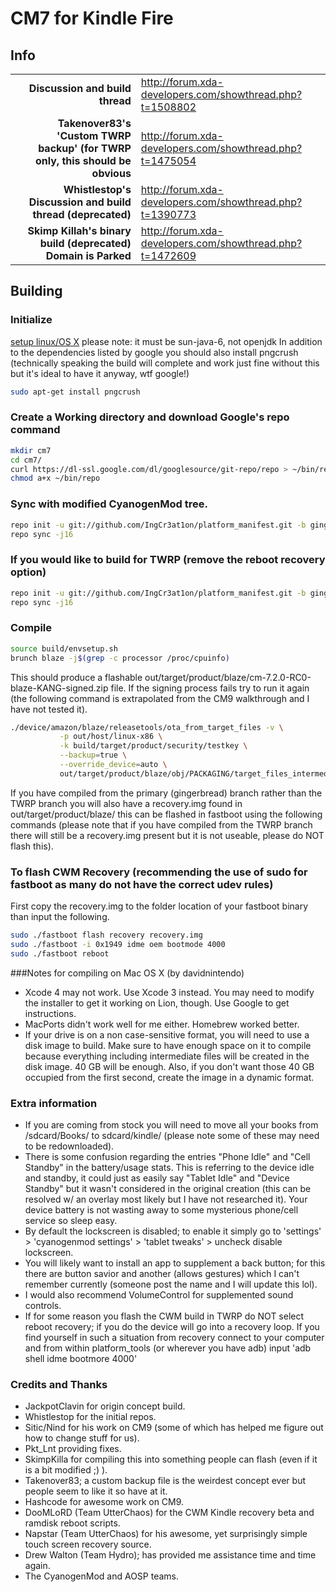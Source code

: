 # CM7 for Kindle Fire

## Info

|||
|-----------------------------------:|:--------------------------|
|**Discussion and build thread** | http://forum.xda-developers.com/showthread.php?t=1508802
|**Takenover83's 'Custom TWRP backup' (for TWRP only, this should be obvious** | http://forum.xda-developers.com/showthread.php?t=1475054
|**Whistlestop's Discussion and build thread (deprecated)** | http://forum.xda-developers.com/showthread.php?t=1390773
|**Skimp Killah's binary build (deprecated)** **Domain is Parked** | http://forum.xda-developers.com/showthread.php?t=1472609

## Building 

### Initialize
[setup linux/OS X](http://source.android.com/source/initializing.html) please note: it must be sun-java-6, not openjdk
In addition to the dependencies listed by google you should also install pngcrush (technically speaking the build will complete and work just fine without this but it's ideal to have it anyway, wtf google!)

```bash
sudo apt-get install pngcrush
```

### Create a Working directory and download Google's repo command
```bash
mkdir cm7
cd cm7/
curl https://dl-ssl.google.com/dl/googlesource/git-repo/repo > ~/bin/repo
chmod a+x ~/bin/repo
```

### Sync with modified CyanogenMod tree.
```bash
repo init -u git://github.com/IngCr3at1on/platform_manifest.git -b gingerbread
repo sync -j16
```

### If you would like to build for TWRP (remove the reboot recovery option)
```bash
repo init -u git://github.com/IngCr3at1on/platform_manifest.git -b gingerbread-twrp
repo sync -j16
```

### Compile
```bash
source build/envsetup.sh
brunch blaze -j$(grep -c processor /proc/cpuinfo)
```

This should produce a flashable out/target/product/blaze/cm-7.2.0-RC0-blaze-KANG-signed.zip file. 
If the signing process fails try to run it again (the following command is extrapolated from the CM9 walkthrough and I have not tested it).


```bash
./device/amazon/blaze/releasetools/ota_from_target_files -v \
           -p out/host/linux-x86 \
           -k build/target/product/security/testkey \
           --backup=true \
           --override_device=auto \
           out/target/product/blaze/obj/PACKAGING/target_files_intermediates/cyanogen_blaze_target_files-eng.$USER.zip out/target/product/blaze/cm-7.2.0-RC0-blaze-KANG-signed.zip
```

If you have compiled from the primary (gingerbread) branch rather than the TWRP branch you will also
have a recovery.img found in out/target/product/blaze/ this can be flashed in fastboot using the
following commands (please note that if you have compiled from the TWRP branch there will still be
a recovery.img present but it is not useable, please do NOT flash this).

### To flash CWM Recovery (recommending the use of sudo for fastboot as many do not have the correct udev rules)
First copy the recovery.img to the folder location of your fastboot binary than input the following.

```bash
sudo ./fastboot flash recovery recovery.img
sudo ./fastboot -i 0x1949 idme oem bootmode 4000
sudo ./fastboot reboot
```

###Notes for compiling on Mac OS X (by davidnintendo)
* Xcode 4 may not work. Use Xcode 3 instead. You may need to modify the installer to get it working on Lion, though. Use Google to get instructions. 
* MacPorts didn't work well for me either. Homebrew worked better. 
* If your drive is on a non case-sensitive format, you will need to use a disk image to build. Make sure to have enough space on it to compile because everything including intermediate files will be created in the disk image. 40 GB will be enough. Also, if you don't want those 40 GB occupied from the first second, create the image in a dynamic format.

### Extra information
* If you are coming from stock you will need to move all your books from /sdcard/Books/ to sdcard/kindle/ (please note some of these may need to be redownloaded).
* There is some confusion regarding the entries "Phone Idle" and "Cell Standby" in the battery/usage stats. This is referring to the device idle and standby, it could just as easily say "Tablet Idle" and "Device Standby" but it wasn't considered in the original creation (this can be resolved w/ an overlay most likely but I have not researched it). Your device battery is not wasting away to some mysterious phone/cell service so sleep easy.
* By default the lockscreen is disabled; to enable it simply go to 'settings' > 'cyanogenmod settings' > 'tablet tweaks' > uncheck disable lockscreen.
* You will likely want to install an app to supplement a back button; for this there are button savior and another (allows gestures) which I can't remember currently (someone post the name and I will update this lol).
* I would also recommend VolumeControl for supplemented sound controls.
* If for some reason you flash the CWM build in TWRP do NOT select reboot recovery; if you do the device will go into a recovery loop. If you find yourself in such a situation from recovery connect to your computer and from within platform_tools (or wherever you have adb) input 'adb shell idme bootmore 4000'

### Credits and Thanks
* JackpotClavin for origin concept build.
* Whistlestop for the initial repos.
* Sitic/Nind for his work on CM9 (some of which has helped me figure out how to change stuff for us).
* Pkt_Lnt providing fixes.
* SkimpKilla for compiling this into something people can flash (even if it is a bit modified ;) ).
* Takenover83; a custom backup file is the weirdest concept ever but people seem to like it so have at it.
* Hashcode for awesome work on CM9.
* DooMLoRD (Team UtterChaos) for the CWM Kindle recovery beta and ramdisk reboot scripts.
* Napstar (Team UtterChaos) for his awesome, yet surprisingly simple touch screen recovery source.
* Drew Walton (Team Hydro); has provided me assistance time and time again.
* The CyanogenMod and AOSP teams.
